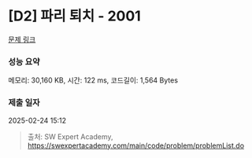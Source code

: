 # [D2] 파리 퇴치 - 2001 

[문제 링크](https://swexpertacademy.com/main/code/problem/problemDetail.do?contestProbId=AV5PzOCKAigDFAUq) 

### 성능 요약

메모리: 30,160 KB, 시간: 122 ms, 코드길이: 1,564 Bytes

### 제출 일자

2025-02-24 15:12



> 출처: SW Expert Academy, https://swexpertacademy.com/main/code/problem/problemList.do